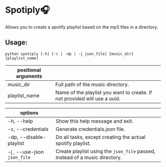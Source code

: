 # Spotiply🎧

Allows you to create a spotify playlist based on the mp3 files in a directory.

## Usage:


```
python spotiply [-h] [-c | -dp | -j json_file] [music_dir] [playlist_name]
```

| positional arguments |                                                                           |
| -------------------- | ------------------------------------------------------------------------- |
| music_dir            | Full path of the music directory.                                         |
| playlist_name        | Name of the playlist you want to create. If not provided will use a uuid. |

| options                     |                                                                             |
| --------------------------- | --------------------------------------------------------------------------- |
| -h, --help                  | Show this help message and exit.                                            |
| -c, --credentials           | Generate credentials.json file.                                             |
| -dp, --disable-playlist     | Do all tasks, except creating the actual spotify playlist.                  |
| -j , --use-json `json_file` | Create playlist using the `json_file` passed, instead of a music directory. |